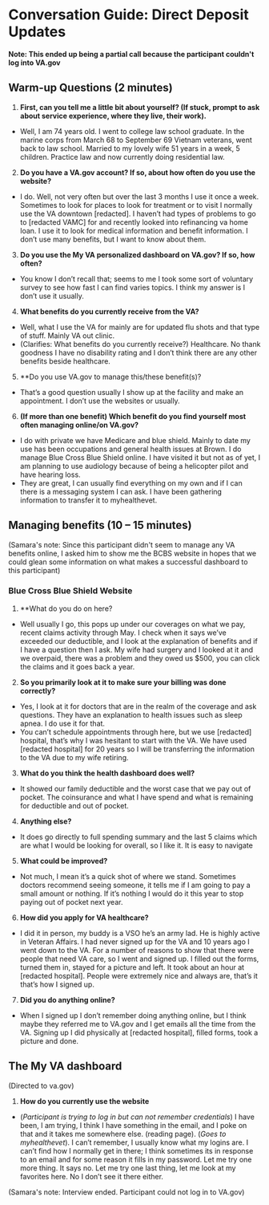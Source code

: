 # Conversation Guide: Direct Deposit Updates

**Note: This ended up being a partial call because the participant couldn't log into VA.gov**

## Warm-up Questions (2 minutes)

1. **First, can you tell me a little bit about yourself? (If stuck, prompt to ask about service experience, where they live, their work).**

- Well, I am 74 years old. I went to college law school graduate. In the marine corps from March 68 to September 69 Vietnam veterans, went back to law school. Married to my lovely wife 51 years in a week, 5 children. Practice law and now currently doing residential law. 

2. **Do you have a VA.gov account? If so, about how often do you use the website?**

- I do. Well, not very often but over the last 3 months I use it once a week. Sometimes to look for places to look for treatment or to visit I normally use the VA downtown [redacted]. I haven’t had types of problems to go to [redacted VAMC] for and recently looked into refinancing va home loan. I use it to look for medical information and benefit information. I don’t use many benefits, but I want to know about them. 

3. **Do you use the My VA personalized dashboard on VA.gov? If so, how often?**

- You know I don’t recall that; seems to me I took some sort of voluntary survey to see how fast I can find varies topics. I think my answer is I don’t use it usually. 

4. **What benefits do you currently receive from the VA?**

- Well, what I use the VA for mainly are for updated flu shots and that type of stuff. Mainly VA out clinic. 
- (Clarifies: What benefits do you currently receive?) Healthcare. No thank goodness I have no disability rating and I don’t think there are any other benefits beside healthcare.

5. **Do you use VA.gov to manage this/these benefit(s)?

- That’s a good question usually I show up at the facility and make an appointment. I don’t use the websites or usually.

6. **(If more than one benefit) Which benefit do you find yourself most often managing online/on VA.gov?**

- I do with private we have Medicare and blue shield. Mainly to date my use has been occupations and general health issues at Brown. I do manage Blue Cross Blue Shield online. I have visited it but not as of yet, I am planning to use audiology because of being a helicopter pilot and have hearing loss. 
- They are great, I can usually find everything on my own and if I can there is a messaging system I can ask. I have been gathering information to transfer it to myhealthevet. 

## Managing benefits (10 – 15 minutes)

(Samara's note: Since this participant didn't seem to manage any VA benefits online, I asked him to show me the BCBS website in hopes that we could glean some information on what makes a successful dashboard to this participant)

### Blue Cross Blue Shield Website

1. **What do you do on here?

- Well usually I go, this pops up under our coverages on what we pay, recent claims activity through May. I check when it says we’ve exceeded our deductible, and I look at the explanation of benefits and if I have a question then I ask. My wife had surgery and I looked at it and we overpaid, there was a problem and they owed us $500, you can click the claims and it goes back a year. 

2. **So you primarily look at it to make sure your billing was done correctly?**

- Yes, I look at it for doctors that are in the realm of the coverage and ask questions. They have an explanation to health issues such as sleep apnea. I do use it for that.
- You can’t schedule appointments through here, but we use [redacted]  hospital, that’s why I was hesitant to start with the VA. We have used [redacted hospital] for 20 years so I will be transferring the information to the VA due to my wife retiring. 

3. **What do you think the health dashboard does well?**

- It showed  our family deductible and the worst case that we pay out of pocket. The coinsurance and what I have spend and what is remaining for deductible and out of pocket. 

4. **Anything else?**

- It does go directly to full spending summary and the last 5 claims which are what I would be looking for overall, so I like it. It is easy to navigate

5. **What could be improved?**

- Not much, I mean it’s a quick shot of where we stand. Sometimes doctors recommend seeing someone, it tells me if I am going to pay a small amount or nothing. If it’s nothing I would do it this year to stop paying out of pocket next year. 

6. **How did you apply for VA healthcare?**

- I did it in person, my buddy is a VSO he’s an army lad. He is highly active in Veteran Affairs. I had never signed up for the VA and 10 years ago I went down to the VA. For a number of reasons to show that there were people that need VA care, so I went and signed up. I filled out the forms, turned them in, stayed for a picture and left. It took about an hour at [redacted hospital]. People were extremely nice and always are, that’s it that’s how I signed up. 

7. **Did you do anything online?**

- When I signed up I don’t remember doing anything online, but I think maybe they referred me to VA.gov and I get emails all the time from the VA. Signing up I did physically at [redacted hospital], filled forms, took a picture and done. 

## The My VA dashboard

(Directed to va.gov)
1. **How do you currently use the website**

- (*Participant is trying to log in but can not remember credentials*) I have been, I am trying, I think I have something in the email, and I poke on that and it takes me somewhere else. (reading page). (*Goes to myhealthevet*). I can’t remember, I usually know what my logins are. I can’t find how I normally get in there; I think sometimes its in response to an email and for some reason it fills in my password. Let me try one more thing. It says no. Let me try one last thing, let me look at my favorites here. No I don’t see it there either. 

(Samara's note: Interview ended. Participant could not log in to VA.gov)
